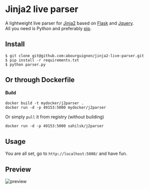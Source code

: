 # Jinja2 live parser

A lightweight live parser for [Jinja2](http://jinja.pocoo.org/docs/dev/) based on [Flask](http://flask.pocoo.org/) and [Jquery](http://jquery.com/).  
All you need is Python and preferably [pip](https://pypi.python.org/pypi/pip).  


## Install

    $ git clone git@github.com:abourguignon/jinja2-live-parser.git
    $ pip install -r requirements.txt
    $ python parser.py

## Or through Dockerfile

#### Build
    
    docker build -t mydocker/j2parser .
    docker run -d -p 49153:5000 mydocker/j2parser

Or simply `pull` it from registry (without building)

    docker run -d -p 49153:5000 sahilsk/j2parser

## Usage 

You are all set, go to `http://localhost:5000/` and have fun.  


## Preview

![preview](http://i.imgur.com/9tSiilb.png)

